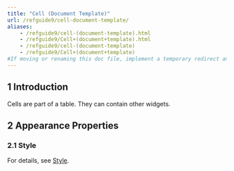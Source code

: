 ```yaml
---
title: "Cell (Document Template)"
url: /refguide9/cell-document-template/
aliases:
    - /refguide9/cell-(document-template).html
    - /refguide9/Cell+(document+template).html
    - /refguide9/cell-(document-template)
    - /refguide9/Cell+(document+template)
#If moving or renaming this doc file, implement a temporary redirect and let the respective team know they should update the URL in the product. See Mapping to Products for more details.
---
```


## 1 Introduction

Cells are part of a table. They can contain other widgets.

## 2 Appearance Properties

### 2.1 Style

For details, see [Style](/refguide9/style/).
